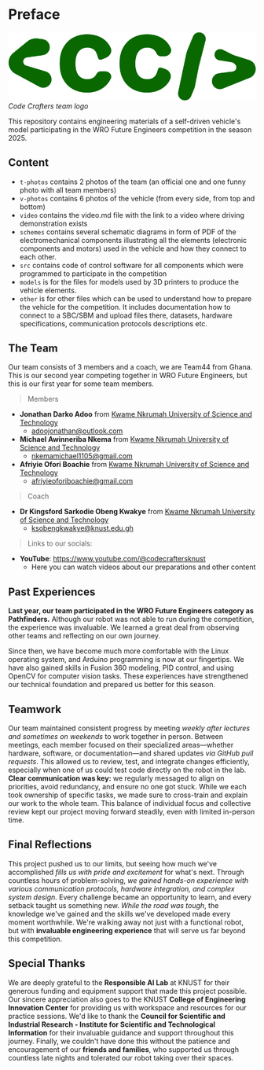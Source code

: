 # Preface

![Team Logo](logo.png)
*Code Crafters team logo*

This repository contains engineering materials of a self-driven vehicle's model participating in the WRO Future Engineers competition in the season 2025.

## Content

* `t-photos` contains 2 photos of the team (an official one and one funny photo with all team members)
* `v-photos` contains 6 photos of the vehicle (from every side, from top and bottom)
* `video` contains the video.md file with the link to a video where driving demonstration exists
* `schemes` contains several schematic diagrams in form of PDF of the electromechanical components illustrating all the elements (electronic components and motors) used in the vehicle and how they connect to each other.
* `src` contains code of control software for all components which were programmed to participate in the competition
* `models` is for the files for models used by 3D printers to produce the vehicle elements.
* `other` is for other files which can be used to understand how to prepare the vehicle for the competition. It includes documentation how to connect to a SBC/SBM and upload files there, datasets, hardware specifications, communication protocols descriptions etc.

## The Team

Our team consists of 3 members and a coach, we are Team44 from Ghana. This is our second year competing together in WRO Future Engineers, but this is our first year for some team members.

> Members

- **Jonathan Darko Adoo** from [Kwame Nkrumah University of Science and Technology](https://www.knust.edu.gh/)
   - adoojonathan@outlook.com
- **Michael Awinneriba Nkema** from [Kwame Nkrumah University of Science and Technology](https://www.knust.edu.gh/)
   - nkemamichael1105@gmail.com
- **Afriyie Ofori Boachie** from [Kwame Nkrumah University of Science and Technology](https://www.knust.edu.gh/)
   - afriyieoforiboachie@gmail.com

> Coach

- **Dr Kingsford Sarkodie Obeng Kwakye** from [Kwame Nkrumah University of Science and Technology](https://www.knust.edu.gh/)
   - ksobengkwakye@knust.edu.gh

> Links to our socials:

- **YouTube**: https://www.youtube.com/@codecraftersknust
   - Here you can watch videos about our preparations and other content

## Past Experiences

   **Last year, our team participated in the WRO Future Engineers category as Pathfinders.** Although our robot was not able to run during the competition, the experience was invaluable. We learned a great deal from observing other teams and reflecting on our own journey.

   Since then, we have become much more comfortable with the Linux operating system, and Arduino programming is now at our fingertips. We have also gained skills in Fusion 360 modeling, PID control, and using OpenCV for computer vision tasks. These experiences have strengthened our technical foundation and prepared us better for this season.


## Teamwork
Our team maintained consistent progress by meeting *weekly after lectures and sometimes on weekends* to work together in person. Between meetings, each member focused on their specialized areas—whether hardware, software, or documentation—and shared updates *via GitHub pull requests*. This allowed us to review, test, and integrate changes efficiently, especially when one of us could test code directly on the robot in the lab. **Clear communication was key:** we regularly messaged to align on priorities, avoid redundancy, and ensure no one got stuck. While we each took ownership of specific tasks, we made sure to cross-train and explain our work to the whole team. This balance of individual focus and collective review kept our project moving forward steadily, even with limited in-person time.

## Final Reflections
This project pushed us to our limits, but seeing how much we've accomplished *fills us with pride and excitement* for what's next. Through countless hours of problem-solving, *we gained hands-on experience with various communication protocols, hardware integration, and complex system design.* Every challenge became an opportunity to learn, and every setback taught us something new. *While the road was tough*, the knowledge we've gained and the skills we've developed made every moment worthwhile. We're walking away not just with a functional robot, but with **invaluable engineering experience** that will serve us far beyond this competition.

## Special Thanks
We are deeply grateful to the **Responsible AI Lab** at KNUST for their generous funding and equipment support that made this project possible. Our sincere appreciation also goes to the KNUST **College of Engineering Innovation Center** for providing us with workspace and resources for our practice sessions. We'd like to thank the **Council for Scientific and Industrial Research - Institute for Scientific and Technological Information** for their invaluable guidance and support throughout this journey. Finally, we couldn't have done this without the patience and encouragement of our **friends and families**, who supported us through countless late nights and tolerated our robot taking over their spaces.

